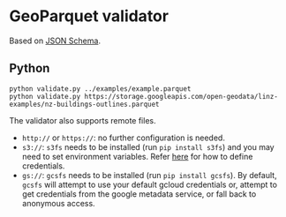# GeoParquet validator

Based on [JSON Schema](https://json-schema.org/).

## Python

```
python validate.py ../examples/example.parquet
python validate.py https://storage.googleapis.com/open-geodata/linz-examples/nz-buildings-outlines.parquet
```

The validator also supports remote files.

- `http://` or `https://`: no further configuration is needed.
- `s3://`: `s3fs` needs to be installed (run `pip install s3fs`) and you may need to set environment variables. Refer [here](https://s3fs.readthedocs.io/en/latest/#credentials) for how to define credentials.
- `gs://`: `gcsfs` needs to be installed (run `pip install gcsfs`). By default, `gcsfs` will attempt to use your default gcloud credentials or, attempt to get credentials from the google metadata service, or fall back to anonymous access.
